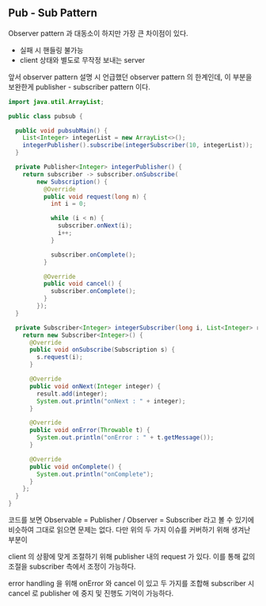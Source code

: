 ## Pub - Sub Pattern

Observer pattern 과 대동소이 하지만 가장 큰 차이점이 있다.

- 실패 시 핸들링 불가능
- client 상태와 별도로 무작정 보내는 server

앞서 observer pattern 설명 시 언급했던 observer pattern 의 한계인데,
이 부분을 보완한게 publisher - subscriber pattern 이다.

```java
import java.util.ArrayList;

public class pubsub {

  public void pubsubMain() {
    List<Integer> integerList = new ArrayList<>();
    integerPublisher().subscribe(integerSubscriber(10, integerList));
  }

  private Publisher<Integer> integerPublisher() {
    return subscriber -> subscriber.onSubscribe(
        new Subscription() {
          @Override
          public void request(long n) {
            int i = 0;

            while (i < n) {
              subscriber.onNext(i);
              i++;
            }

            subscriber.onComplete();
          }

          @Override
          public void cancel() {
            subscriber.onComplete();
          }
        });
  }

  private Subscriber<Integer> integerSubscriber(long i, List<Integer> result) {
    return new Subscriber<Integer>() {
      @Override
      public void onSubscribe(Subscription s) {
        s.request(i);
      }

      @Override
      public void onNext(Integer integer) {
        result.add(integer);
        System.out.println("onNext : " + integer);
      }

      @Override
      public void onError(Throwable t) {
        System.out.println("onError : " + t.getMessage());
      }

      @Override
      public void onComplete() {
        System.out.println("onComplete");
      }
    };
  }
}
```

코드를 보면 Observable = Publisher / Observer = Subscriber 라고 볼 수 있기에 비슷하여 그대로 읽으면 문제는 없다.
다만 위의 두 가지 이슈를 커버하기 위해 생겨난 부분이

client 의 상황에 맞게 조절하기 위해 publisher 내의 request 가 있다. 이를 통해 값의 조절을 subscriber 측에서 조정이 가능하다.

error handling 을 위해 onError 와 cancel 이 있고 두 가지를 조합해 subscriber 시 cancel 로 publisher 에 중지 및 진행도 기억이 가능하다.